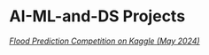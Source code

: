 # AI-ML-and-DS Projects
*[Flood Prediction Competition on Kaggle (May 2024)](https://colab.research.google.com/drive/1D5qTkN7wYA-ehSYjZsrUE7NVLW0L6_--?usp=sharing)*
